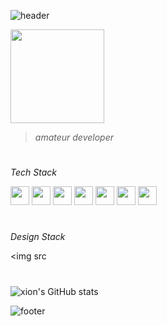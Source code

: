 ![header](https://capsule-render.vercel.app/api?type=waving&height=100&text=xion&fontAlign=95&fontAlignY=25&color=9d10f9&animation=twinkling&fontSize=20&fontColor=ffffff)

<img src="https://github.com/xion2664/icons/blob/main/palmtree_vaporwave.gif" width="150px">

> *amateur developer*

# 

*Tech Stack*

<img src="https://github.com/xion2664/icons/blob/main/c.png" width="30px">
<img src="https://github.com/xion2664/icons/blob/main/c%2B%2B.svg" width="30px">
<img src="https://github.com/xion2664/icons/blob/main/java.png" width="30px">
<img src="https://github.com/xion2664/icons/blob/main/python.png" width="30px">
<img src="https://github.com/xion2664/icons/blob/main/html5.png" width="30px">
<img src="https://github.com/xion2664/icons/blob/main/css3.png" width="30px">
<img src="https://github.com/xion2664/icons/blob/main/js.png" width="30px">

#

*Design Stack*

<img src

#

![xion's GitHub stats](https://github-readme-stats.vercel.app/api?username=xion2664&theme=midnight-purple&show_icons=true)

![footer](https://capsule-render.vercel.app/api?type=waving&height=100&fontAlign=70&fontAlignY=30&color=ff11ad&section=footer)
